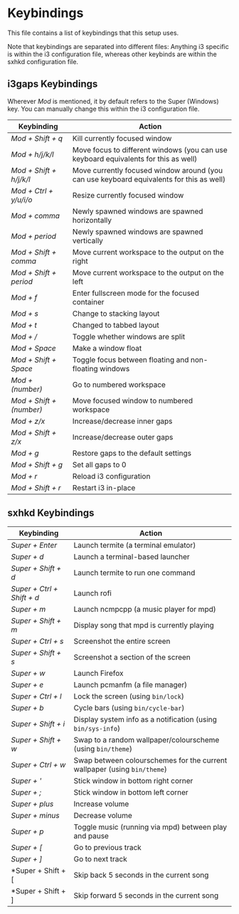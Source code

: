 # Keybindings

This file contains a list of keybindings that this setup uses.

Note that keybindings are separated into different files: Anything i3 specific
is within the i3 configuration file, whereas other keybinds are within the
sxhkd configuration file.

## i3gaps Keybindings

Wherever *Mod* is mentioned, it by default refers to the Super (Windows) key.
You can manually change this within the i3 configuration file.

| Keybinding               | Action                                                                                   |
|--------------------------|------------------------------------------------------------------------------------------|
| *Mod + Shift + q*        | Kill currently focused window                                                            |
| *Mod + h/j/k/l*          | Move focus to different windows (you can use keyboard equivalents for this as well)      |
| *Mod + Shift + h/j/k/l*  | Move currently focused window around (you can use keyboard equivalents for this as well) |
| *Mod + Ctrl + y/u/i/o*   | Resize currently focused window                                                          |
| *Mod + comma*            | Newly spawned windows are spawned horizontally                                           |
| *Mod + period*           | Newly spawned windows are spawned vertically                                             |
| *Mod + Shift + comma*    | Move current workspace to the output on the right                                        |
| *Mod + Shift + period*   | Move current workspace to the output on the left                                         |
| *Mod + f*                | Enter fullscreen mode for the focused container                                          |
| *Mod + s*                | Change to stacking layout                                                                |
| *Mod + t*                | Changed to tabbed layout                                                                 |
| *Mod + /*                | Toggle whether windows are split                                                         |
| *Mod + Space*            | Make a window float                                                                      |
| *Mod + Shift + Space*    | Toggle focus between floating and non-floating windows                                   |
| *Mod + (number)*         | Go to numbered workspace                                                                 |
| *Mod + Shift + (number)* | Move focused window to numbered workspace                                                |
| *Mod + z/x*              | Increase/decrease inner gaps                                                             |
| *Mod + Shift + z/x*      | Increase/decrease outer gaps                                                             |
| *Mod + g*                | Restore gaps to the default settings                                                     |
| *Mod + Shift + g*        | Set all gaps to 0                                                                        |
| *Mod + r*                | Reload i3 configuration                                                                  |
| *Mod + Shift + r*        | Restart i3 in-place

## sxhkd Keybindings

| Keybinding                 | Action                                                                   |
|----------------------------|--------------------------------------------------------------------------|
| *Super + Enter*            | Launch termite (a terminal emulator)                                     |
| *Super + d*                | Launch a terminal-based launcher                                         |
| *Super + Shift + d*        | Launch termite to run one command                                        |
| *Super + Ctrl + Shift + d* | Launch rofi                                                              |
| *Super + m*                | Launch ncmpcpp (a music player for mpd)                                  |
| *Super + Shift + m*        | Display song that mpd is currently playing                               |
| *Super + Ctrl + s*         | Screenshot the entire screen                                             |
| *Super + Shift + s*        | Screenshot a section of the screen                                       |
| *Super + w*                | Launch Firefox                                                           |
| *Super + e*                | Launch pcmanfm (a file manager)                                          |
| *Super + Ctrl + l*         | Lock the screen (using `bin/lock`)                                       |
| *Super + b*                | Cycle bars (using `bin/cycle-bar`)                                       |
| *Super + Shift + i*        | Display system info as a notification (using `bin/sys-info`)             |
| *Super + Shift + w*        | Swap to a random wallpaper/colourscheme (using `bin/theme`)              |
| *Super + Ctrl + w*         | Swap between colourschemes for the current wallpaper (using `bin/theme`) |
| *Super + '*                | Stick window in bottom right corner                                      |
| *Super + ;*                | Stick window in bottom left corner                                       |
| *Super + plus*             | Increase volume                                                          |
| *Super + minus*            | Decrease volume                                                          |
| *Super + p*                | Toggle music (running via mpd) between play and pause                    |
| *Super + [*                | Go to previous track                                                     |
| *Super + ]*                | Go to next track                                                         |
| *Super + Shift + [         | Skip back 5 seconds in the current song                                  |
| *Super + Shift + ]         | Skip forward 5 seconds in the current song                               |
